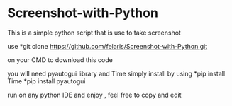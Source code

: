 # Screenshot-with-Python
This is a simple python script that is use to take screenshot

use 
*git clone https://github.com/felaris/Screenshot-with-Python.git

on your CMD to download this code

you will need pyautogui library and Time  simply install by using 
*pip install Time
*pip install pyautogui

run on any python IDE and enjoy , feel free to copy and edit
